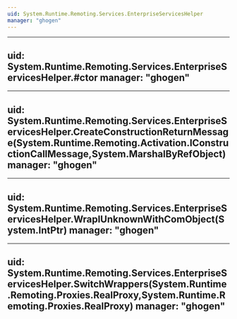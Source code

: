 ```yaml
---
uid: System.Runtime.Remoting.Services.EnterpriseServicesHelper
manager: "ghogen"
---
```


---
uid: System.Runtime.Remoting.Services.EnterpriseServicesHelper.#ctor
manager: "ghogen"
---

---
uid: System.Runtime.Remoting.Services.EnterpriseServicesHelper.CreateConstructionReturnMessage(System.Runtime.Remoting.Activation.IConstructionCallMessage,System.MarshalByRefObject)
manager: "ghogen"
---

---
uid: System.Runtime.Remoting.Services.EnterpriseServicesHelper.WrapIUnknownWithComObject(System.IntPtr)
manager: "ghogen"
---

---
uid: System.Runtime.Remoting.Services.EnterpriseServicesHelper.SwitchWrappers(System.Runtime.Remoting.Proxies.RealProxy,System.Runtime.Remoting.Proxies.RealProxy)
manager: "ghogen"
---
